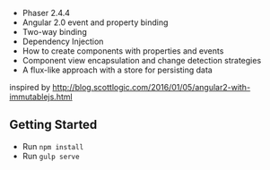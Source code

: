 
 + Phaser 2.4.4
 + Angular 2.0 event and property binding
 + Two-way binding
 + Dependency Injection
 + How to create components with properties and events
 + Component view encapsulation and change detection strategies
 + A flux-like approach with a store for persisting data

inspired by http://blog.scottlogic.com/2016/01/05/angular2-with-immutablejs.html

## Getting Started

 - Run `npm install`
 - Run `gulp serve`
